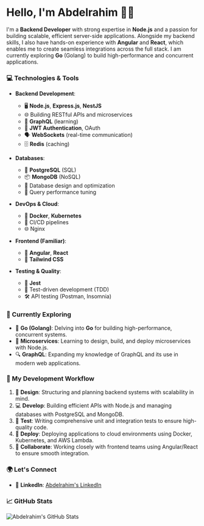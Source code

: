 # Hello, I'm Abdelrahim 👨‍💻

I'm a **Backend Developer** with strong expertise in **Node.js** and a passion for building scalable, efficient server-side applications. Alongside my backend skills, I also have hands-on experience with **Angular** and **React**, which enables me to create seamless integrations across the full stack. I am currently exploring **Go** (Golang) to build high-performance and concurrent applications.

### 💻 Technologies & Tools

- **Backend Development**:  
  - 🖥️ **Node.js**, **Express.js**, **NestJS**  
  - 🌐 Building RESTful APIs and microservices  
  - 📡 **GraphQL** (learning)  
  - 🔐 **JWT Authentication**, OAuth  
  - 🗣️ **WebSockets** (real-time communication)  
  - 🗄️ **Redis** (caching)
  
- **Databases**:  
  - 🐘 **PostgreSQL** (SQL)  
  - 📦 **MongoDB** (NoSQL)  
  - 🧮 Database design and optimization  
  - 🚀 Query performance tuning

- **DevOps & Cloud**:  
  - 🐳 **Docker**, **Kubernetes**  
  - 🔧 CI/CD pipelines  
  - 🌐 Nginx

- **Frontend (Familiar)**:  
  - 🔧 **Angular**, **React**  
  - 🎨 **Tailwind CSS**

- **Testing & Quality**:  
  - 🧪 **Jest**
  - 🔄 Test-driven development (TDD)  
  - 🛠️ API testing (Postman, Insomnia)

### 🌱 Currently Exploring

- 🦾 **Go (Golang)**: Delving into **Go** for building high-performance, concurrent systems.  
- 🧩 **Microservices**: Learning to design, build, and deploy microservices with Node.js.  
- 🔍 **GraphQL**: Expanding my knowledge of GraphQL and its use in modern web applications.

### 🔧 My Development Workflow

1. 📝 **Design**: Structuring and planning backend systems with scalability in mind.
2. 💻 **Develop**: Building efficient APIs with Node.js and managing databases with PostgreSQL and MongoDB.
3. 🧪 **Test**: Writing comprehensive unit and integration tests to ensure high-quality code.
4. 🚀 **Deploy**: Deploying applications to cloud environments using Docker, Kubernetes, and AWS Lambda.
5. 🤝 **Collaborate**: Working closely with frontend teams using Angular/React to ensure smooth integration.

### 🌍 Let's Connect

- 🔗 **LinkedIn**: [Abdelrahim's LinkedIn]([https://www.linkedin.com/in/abdelrahim](https://www.linkedin.com/in/abdelrahim-abdelmoneim-23803716a/))

### 📈 GitHub Stats

![Abdelrahim's GitHub Stats](https://github-readme-stats.vercel.app/api?username=Abdelrahiim&show_icons=true&hide_title=true)

